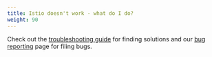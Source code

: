 ```yaml
---
title: Istio doesn't work - what do I do?
weight: 90
---
```


Check out the [troubleshooting guide](/troubleshooting) for finding solutions and our
[bug reporting](/bugs) page for filing bugs.
